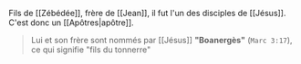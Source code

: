 Fils de [[Zébédée]], frère de [[Jean]], il fut l'un des disciples de [[Jésus]]. C'est donc un [[Apôtres|apôtre]].
> Lui et son frère sont nommés par [[Jésus]] **"Boanergès"** (`Marc 3:17`), ce qui signifie "fils du tonnerre"
